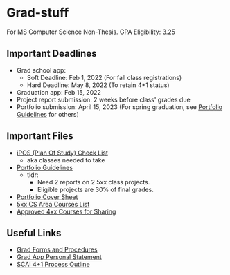 # Grad-stuff
For MS Computer Science Non-Thesis. GPA Eligibility: 3.25

## Important Deadlines
- Grad school app:
  - Soft Deadline: Feb 1, 2022 (For fall class registrations)
  - Hard Deadline: May 8, 2022 (To retain 4+1 status)
- Graduation app: Feb 15, 2022
- Project report submission: 2 weeks before class' grades due
- Portfolio submission: April 15, 2023 (For spring graduation, see [Portfolio Guidelines](CS-Portfolio-Guidelines.pdf) for others)

## Important Files
- [iPOS (Plan Of Study) Check List](iPOS-Check-Sheet-Computer-Science-MCS.docx)
  - aka classes needed to take  
- [Portfolio Guidelines](CS-Portfolio-Guidelines.pdf) 
  - tldr: 
    - Need 2 reports on 2 5xx class projects. 
    - Eligible projects are 30% of final grades.
- [Portfolio Cover Sheet](CSRAS-Portfolio-Cover-Sheet-5.pdf)
- [5xx CS Area Courses List](List%20of%20CS%20Area%20Courses.pdf)
- [Approved 4xx Courses for Sharing](Approved-400.pdf)

## Useful Links
- [Grad Forms and Procedures](https://scai.engineering.asu.edu/grad-policies-forms-and-procedures/)
- [Grad App Personal Statement](https://admission.asu.edu/graduate/personal-statement)
- [SCAI 4+1 Process Outline](https://sites.google.com/asu.edu/cidse-4-1)

